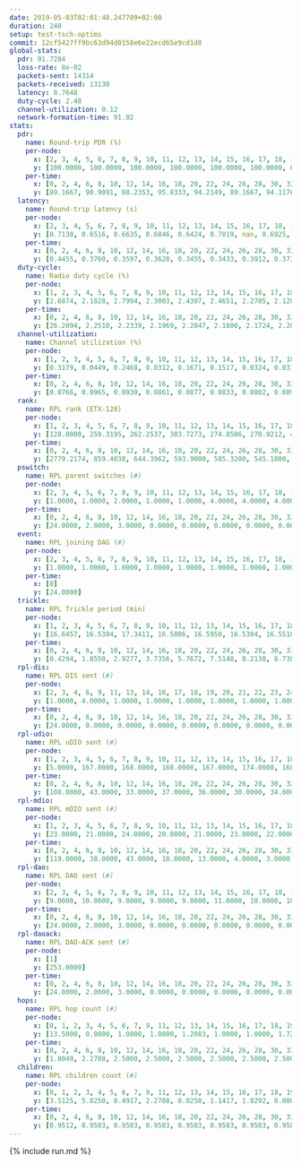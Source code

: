 ```yaml
---
date: 2019-05-03T02:01:48.247709+02:00
duration: 240
setup: test-tsch-optims
commit: 12cf5427ff9bc63d94d0158e6e22ecd65e9cd1d8
global-stats:
  pdr: 91.7284
  loss-rate: 8e-02
  packets-sent: 14314
  packets-received: 13130
  latency: 0.7648
  duty-cycle: 2.48
  channel-utilization: 0.12
  network-formation-time: 91.02
stats:
  pdr:
    name: Round-trip PDR (%)
    per-node:
      x: [2, 3, 4, 5, 6, 7, 8, 9, 10, 11, 12, 13, 14, 15, 16, 17, 18, 19, 20, 21, 22, 23, 24, 25]
      y: [100.0000, 100.0000, 100.0000, 100.0000, 100.0000, 100.0000, 0.0000, 100.0000, 0.0000, 100.0000, 100.0000, 100.0000, 100.0000, 100.0000, 99.8336, 100.0000, 99.8285, 100.0000, 100.0000, 99.8408, 100.0000, 100.0000, 100.0000, 100.0000]
    per-time:
      x: [0, 2, 4, 6, 8, 10, 12, 14, 16, 18, 20, 22, 24, 26, 28, 30, 32, 34, 36, 38, 40, 42, 44, 46, 48, 50, 52, 54, 56, 58, 60, 62, 64, 66, 68, 70, 72, 74, 76, 78, 80, 82, 84, 86, 88, 90, 92, 94, 96, 98, 100, 102, 104, 106, 108, 110, 112, 114, 116, 118, 120, 122, 124, 126, 128, 130, 132, 134, 136, 138, 140, 142, 144, 146, 148, 150, 152, 154, 156, 158, 160, 162, 164, 166, 168, 170, 172, 174, 176, 178, 180, 182, 184, 186, 188, 190, 192, 194, 196, 198, 200, 202, 204, 206, 208, 210, 212, 214, 216, 218, 220, 222, 224, 226, 228, 230, 232, 234, 236, 238, 240]
      y: [89.1667, 90.9091, 88.2353, 95.8333, 94.2149, 89.1667, 94.1176, 90.8333, 85.1240, 85.8333, 90.8333, 90.0000, 93.3333, 91.6667, 93.3333, 94.9580, 90.8333, 93.3884, 91.6667, 92.5000, 92.5000, 90.8333, 93.2773, 90.9091, 92.5000, 89.1667, 93.2773, 94.2149, 91.6667, 94.1667, 87.5000, 91.6667, 90.8333, 88.3333, 87.5000, 90.8333, 90.8333, 92.5000, 92.5000, 85.0000, 95.8333, 95.0000, 91.6667, 95.0000, 92.5000, 90.8333, 92.5000, 93.3333, 94.1667, 89.1667, 89.1667, 93.3333, 94.1667, 93.3333, 86.6667, 87.5000, 89.1667, 96.6667, 91.6667, 95.0000, 89.1667, 86.6667, 88.3333, 88.3333, 96.6667, 90.0000, 96.6667, 95.8333, 95.8333, 95.8333, 91.6667, 95.0000, 90.8333, 92.5000, 92.5000, 89.1667, 90.8333, 90.8333, 88.3333, 88.3333, 90.0000, 89.1667, 91.6667, 89.1667, 90.0000, 92.5000, 90.8333, 89.1667, 92.5000, 93.3333, 93.3333, 94.1667, 88.3333, 91.6667, 90.0000, 90.8333, 88.3333, 93.3333, 93.3333, 94.1667, 95.8333, 93.3333, 93.3333, 92.5000, 92.5000, 94.1667, 95.0000, 93.3333, 90.8333, 90.8333, 93.3333, 91.6667, 93.3333, 92.5000, 90.0000, 92.5000, 90.8333, 91.6667, 95.8333, 93.9394, null]
  latency:
    name: Round-trip latency (s)
    per-node:
      x: [2, 3, 4, 5, 6, 7, 8, 9, 10, 11, 12, 13, 14, 15, 16, 17, 18, 19, 20, 21, 22, 23, 24, 25]
      y: [0.7130, 0.6516, 0.6635, 0.6846, 0.6424, 0.7019, nan, 0.6925, nan, 0.7265, 0.6999, 0.7139, 0.7768, 0.7420, 0.7588, 0.7417, 0.7447, 0.8429, 0.8420, 0.9082, 0.8579, 0.9513, 0.9396, 0.8691]
    per-time:
      x: [0, 2, 4, 6, 8, 10, 12, 14, 16, 18, 20, 22, 24, 26, 28, 30, 32, 34, 36, 38, 40, 42, 44, 46, 48, 50, 52, 54, 56, 58, 60, 62, 64, 66, 68, 70, 72, 74, 76, 78, 80, 82, 84, 86, 88, 90, 92, 94, 96, 98, 100, 102, 104, 106, 108, 110, 112, 114, 116, 118, 120, 122, 124, 126, 128, 130, 132, 134, 136, 138, 140, 142, 144, 146, 148, 150, 152, 154, 156, 158, 160, 162, 164, 166, 168, 170, 172, 174, 176, 178, 180, 182, 184, 186, 188, 190, 192, 194, 196, 198, 200, 202, 204, 206, 208, 210, 212, 214, 216, 218, 220, 222, 224, 226, 228, 230, 232, 234, 236, 238, 240]
      y: [0.4455, 0.3760, 0.3597, 0.3620, 0.3455, 0.3433, 0.3912, 0.3730, 0.3361, 0.3784, 0.3622, 0.3889, 0.3756, 0.3683, 0.3902, 0.4096, 0.3751, 0.3486, 0.3399, 0.3503, 0.3655, 0.3228, 0.3352, 0.3437, 0.3676, 0.3106, 0.3457, 0.3426, 0.3158, 0.3481, 0.3279, 0.3329, 0.2791, 0.3299, 0.2847, 0.3395, 0.3360, 0.3327, 0.2925, 0.3066, 0.2912, 0.3235, 0.3372, 0.3048, 0.3299, 0.3444, 0.2760, 0.4612, 0.4643, 0.3504, 0.3184, 0.3199, 0.3017, 0.6247, 0.6476, 0.6217, 0.3694, 0.3370, 0.3527, 0.7803, 1.0394, 0.8710, 0.5929, 0.5823, 0.4548, 0.8130, 1.2725, 1.2155, 1.0063, 0.8356, 0.5791, 0.8879, 1.2598, 1.2687, 1.2716, 1.2402, 1.0043, 0.9684, 1.2514, 1.2712, 1.2746, 1.2646, 1.2663, 1.2478, 1.2742, 1.2643, 1.2484, 1.2624, 1.2595, 1.2423, 1.2797, 1.2979, 1.2879, 1.2546, 1.2674, 1.2637, 1.2375, 1.2476, 1.2375, 1.2514, 1.2645, 1.2615, 1.2656, 1.2482, 1.2448, 1.2414, 1.2595, 1.2558, 1.2216, 1.2491, 1.2481, 1.2479, 1.2641, 1.2162, 1.2499, 1.2444, 1.2695, 1.2321, 1.2464, 1.2087, null]
  duty-cycle:
    name: Radio duty cycle (%)
    per-node:
      x: [1, 2, 3, 4, 5, 6, 7, 8, 9, 10, 11, 12, 13, 14, 15, 16, 17, 18, 19, 20, 21, 22, 23, 24, 25]
      y: [2.6874, 2.1828, 2.7994, 2.3003, 2.4307, 2.4651, 2.2785, 2.1280, 2.0649, 2.3100, 2.3414, 2.3777, 2.3620, 2.2697, 2.1938, 2.4972, 2.3750, 2.5285, 2.5340, 2.4328, 2.3977, 2.5354, 2.5394, 2.4738, 2.5277]
    per-time:
      x: [0, 2, 4, 6, 8, 10, 12, 14, 16, 18, 20, 22, 24, 26, 28, 30, 32, 34, 36, 38, 40, 42, 44, 46, 48, 50, 52, 54, 56, 58, 60, 62, 64, 66, 68, 70, 72, 74, 76, 78, 80, 82, 84, 86, 88, 90, 92, 94, 96, 98, 100, 102, 104, 106, 108, 110, 112, 114, 116, 118, 120, 122, 124, 126, 128, 130, 132, 134, 136, 138, 140, 142, 144, 146, 148, 150, 152, 154, 156, 158, 160, 162, 164, 166, 168, 170, 172, 174, 176, 178, 180, 182, 184, 186, 188, 190, 192, 194, 196, 198, 200, 202, 204, 206, 208, 210, 212, 214, 216, 218, 220, 222, 224, 226, 228, 230, 232, 234, 236, 238]
      y: [26.2094, 2.2510, 2.2339, 2.1969, 2.2047, 2.1800, 2.1724, 2.2074, 2.1935, 2.1783, 2.1843, 2.1784, 2.1990, 2.1819, 2.2312, 2.2143, 2.2506, 2.1970, 2.1860, 2.1776, 2.1905, 2.2002, 2.1730, 2.1834, 2.2161, 2.2092, 2.1742, 2.2288, 2.1992, 2.2024, 2.2210, 2.1853, 2.2072, 2.1872, 2.1832, 2.1817, 2.1922, 2.1931, 2.1862, 2.1902, 2.1827, 2.1993, 2.2120, 2.1900, 2.1810, 2.1940, 2.1849, 2.1798, 2.1907, 2.1901, 2.1996, 2.1802, 2.1872, 2.1808, 2.1846, 2.1716, 2.1601, 2.1677, 2.1992, 2.1881, 2.1746, 2.1778, 2.1624, 2.1573, 2.1741, 2.1830, 2.1828, 2.1909, 2.1773, 2.1977, 2.1774, 2.1736, 2.1693, 2.1866, 2.1803, 2.1819, 2.1642, 2.1850, 2.1768, 2.1724, 2.1828, 2.1820, 2.1809, 2.1859, 2.1670, 2.2117, 2.1844, 2.1768, 2.1722, 2.1968, 2.8333, 2.7450, 2.7941, 2.6252, 2.1839, 2.1833, 2.1823, 2.1671, 2.1799, 2.1874, 2.2022, 2.2092, 2.1862, 2.2004, 2.1803, 2.1820, 2.1785, 2.1876, 2.1732, 2.1768, 2.1921, 2.1849, 2.1762, 2.1938, 2.1543, 2.1936, 2.1725, 2.1791, 2.1877, 2.1700]
  channel-utilization:
    name: Channel utilization (%)
    per-node:
      x: [1, 2, 3, 4, 5, 6, 7, 8, 9, 10, 11, 12, 13, 14, 15, 16, 17, 18, 19, 20, 21, 22, 23, 24, 25]
      y: [0.3179, 0.0449, 0.2468, 0.0312, 0.1671, 0.1517, 0.0324, 0.0374, 0.0322, 0.1008, 0.0322, 0.1446, 0.0349, 0.0306, 0.0532, 0.1306, 0.0732, 0.1388, 0.0375, 0.0530, 0.0384, 0.0522, 0.0316, 0.0318, 0.0349]
    per-time:
      x: [0, 2, 4, 6, 8, 10, 12, 14, 16, 18, 20, 22, 24, 26, 28, 30, 32, 34, 36, 38, 40, 42, 44, 46, 48, 50, 52, 54, 56, 58, 60, 62, 64, 66, 68, 70, 72, 74, 76, 78, 80, 82, 84, 86, 88, 90, 92, 94, 96, 98, 100, 102, 104, 106, 108, 110, 112, 114, 116, 118, 120, 122, 124, 126, 128, 130, 132, 134, 136, 138, 140, 142, 144, 146, 148, 150, 152, 154, 156, 158, 160, 162, 164, 166, 168, 170, 172, 174, 176, 178, 180, 182, 184, 186, 188, 190, 192, 194, 196, 198, 200, 202, 204, 206, 208, 210, 212, 214, 216, 218, 220, 222, 224, 226, 228, 230, 232, 234, 236, 238]
      y: [0.0766, 0.0965, 0.0930, 0.0861, 0.0877, 0.0833, 0.0802, 0.0897, 0.0858, 0.0811, 0.0848, 0.0821, 0.0897, 0.0830, 0.0996, 0.0932, 0.1060, 0.0884, 0.0840, 0.0813, 0.0860, 0.0885, 0.0774, 0.0787, 0.0870, 0.0852, 0.0756, 0.0940, 0.0848, 0.0856, 0.0907, 0.0810, 0.0864, 0.0783, 0.0796, 0.0785, 0.0820, 0.0824, 0.0793, 0.0816, 0.0758, 0.0799, 0.0851, 0.0793, 0.0760, 0.0813, 0.0789, 0.0753, 0.0770, 0.0796, 0.0828, 0.0741, 0.0769, 0.0750, 0.0776, 0.0736, 0.0700, 0.0712, 0.0820, 0.0805, 0.0741, 0.0766, 0.0722, 0.0723, 0.0756, 0.0797, 0.0770, 0.0804, 0.0755, 0.0833, 0.0768, 0.0758, 0.0762, 0.0802, 0.0763, 0.0787, 0.0716, 0.0773, 0.0761, 0.0747, 0.0775, 0.0768, 0.0764, 0.0764, 0.0702, 0.0840, 0.0770, 0.0739, 0.0729, 0.0811, 0.2880, 0.2222, 0.2349, 0.1913, 0.0737, 0.0752, 0.0768, 0.0705, 0.0745, 0.0778, 0.0810, 0.0829, 0.0770, 0.0818, 0.0734, 0.0749, 0.0744, 0.0772, 0.0734, 0.0740, 0.0789, 0.0754, 0.0727, 0.0795, 0.0677, 0.0796, 0.0738, 0.0744, 0.0778, 0.0718]
  rank:
    name: RPL rank (ETX-128)
    per-node:
      x: [1, 2, 3, 4, 5, 6, 7, 8, 9, 10, 11, 12, 13, 14, 15, 16, 17, 18, 19, 20, 21, 22, 23, 24, 25]
      y: [128.0000, 259.3195, 262.2537, 303.7273, 274.8506, 270.9212, 416.7664, 402.6598, 471.0738, 306.3444, 458.4050, 437.2934, 466.5551, 474.7541, 519.9919, 453.6570, 471.7934, 592.1377, 668.4350, 936.6446, 996.9841, 705.9630, 790.7298, 769.9919, 766.8560]
    per-time:
      x: [0, 2, 4, 6, 8, 10, 12, 14, 16, 18, 20, 22, 24, 26, 28, 30, 32, 34, 36, 38, 40, 42, 44, 46, 48, 50, 52, 54, 56, 58, 60, 62, 64, 66, 68, 70, 72, 74, 76, 78, 80, 82, 84, 86, 88, 90, 92, 94, 96, 98, 100, 102, 104, 106, 108, 110, 112, 114, 116, 118, 120, 122, 124, 126, 128, 130, 132, 134, 136, 138, 140, 142, 144, 146, 148, 150, 152, 154, 156, 158, 160, 162, 164, 166, 168, 170, 172, 174, 176, 178, 180, 182, 184, 186, 188, 190, 192, 194, 196, 198, 200, 202, 204, 206, 208, 210, 212, 214, 216, 218, 220, 222, 224, 226, 228, 230, 232, 234, 236, 238]
      y: [2779.2174, 859.4038, 644.3962, 593.9000, 585.3200, 545.1800, 531.5400, 531.9000, 519.1400, 510.3600, 507.8462, 502.5000, 507.9200, 500.4200, 510.6538, 518.3200, 541.0600, 567.7451, 568.4902, 547.8431, 548.8800, 557.0755, 546.0392, 541.7200, 548.3000, 548.3137, 570.3077, 558.7115, 559.0400, 552.5294, 561.2264, 528.1176, 526.3725, 526.5000, 523.7000, 510.7200, 513.9000, 511.5686, 502.2549, 500.0980, 486.2157, 471.4400, 463.5000, 450.8200, 452.7200, 468.5490, 456.4314, 451.9800, 450.5800, 449.0600, 453.3725, 451.1600, 444.3400, 445.7400, 445.2600, 452.0196, 450.0000, 445.0784, 452.7885, 443.9216, 437.9400, 441.5400, 445.6400, 445.7059, 447.7000, 447.9800, 441.5000, 442.2400, 447.7600, 446.5490, 443.0000, 447.4200, 445.2600, 445.7800, 449.4800, 452.1600, 458.1765, 465.5400, 468.7400, 467.0000, 462.2963, 456.3200, 469.6923, 459.4400, 455.4800, 453.9800, 443.2200, 444.3400, 445.7600, 445.1346, 303.0312, 277.0743, 280.5699, 283.5169, 434.2600, 452.5000, 453.7000, 460.2000, 467.7059, 461.4118, 449.2778, 436.4800, 439.7400, 442.7600, 432.6400, 433.4800, 431.9216, 435.7692, 425.3800, 422.0000, 438.6731, 428.4000, 431.4600, 433.0200, 439.0600, 437.1400, 437.5800, 442.9434, 435.7547, 431.2800]
  pswitch:
    name: RPL parent switches (#)
    per-node:
      x: [2, 3, 4, 5, 6, 7, 8, 9, 10, 11, 12, 13, 14, 15, 16, 17, 18, 19, 20, 21, 22, 23, 24, 25]
      y: [1.0000, 1.0000, 2.0000, 1.0000, 1.0000, 4.0000, 4.0000, 4.0000, 1.0000, 2.0000, 2.0000, 5.0000, 4.0000, 7.0000, 2.0000, 2.0000, 7.0000, 7.0000, 2.0000, 12.0000, 4.0000, 9.0000, 8.0000, 4.0000]
    per-time:
      x: [0, 2, 4, 6, 8, 10, 12, 14, 16, 18, 20, 22, 24, 26, 28, 30, 32, 34, 36, 38, 40, 42, 44, 46, 48, 50, 52, 54, 56, 58, 60, 62, 64, 66, 68, 70, 72, 74, 76, 78, 80, 82, 84, 86, 88, 90, 92, 94, 96, 98, 100, 102, 104, 106, 108, 110, 112, 114, 116, 118, 120, 122, 124, 126, 128, 130, 132, 134, 136, 138, 140, 142, 144, 146, 148, 150, 152, 154, 156, 158, 160, 162, 164, 166, 168, 170, 172, 174, 176, 178, 180, 182, 184, 186, 188, 190, 192, 194, 196, 198, 200, 202, 204, 206, 208, 210, 212, 214, 216, 218, 220, 222, 224, 226, 228, 230, 232, 234, 236]
      y: [24.0000, 2.0000, 3.0000, 0.0000, 0.0000, 0.0000, 0.0000, 0.0000, 0.0000, 0.0000, 2.0000, 0.0000, 0.0000, 0.0000, 2.0000, 0.0000, 0.0000, 1.0000, 1.0000, 1.0000, 0.0000, 3.0000, 1.0000, 0.0000, 0.0000, 1.0000, 2.0000, 2.0000, 0.0000, 1.0000, 3.0000, 1.0000, 1.0000, 0.0000, 0.0000, 0.0000, 0.0000, 1.0000, 1.0000, 1.0000, 1.0000, 0.0000, 2.0000, 0.0000, 0.0000, 1.0000, 1.0000, 0.0000, 0.0000, 0.0000, 1.0000, 0.0000, 0.0000, 0.0000, 0.0000, 1.0000, 1.0000, 1.0000, 2.0000, 1.0000, 0.0000, 0.0000, 0.0000, 1.0000, 0.0000, 0.0000, 0.0000, 0.0000, 0.0000, 1.0000, 0.0000, 0.0000, 0.0000, 0.0000, 0.0000, 0.0000, 1.0000, 0.0000, 0.0000, 1.0000, 4.0000, 0.0000, 2.0000, 0.0000, 0.0000, 0.0000, 0.0000, 0.0000, 0.0000, 2.0000, 1.0000, 0.0000, 0.0000, 0.0000, 0.0000, 0.0000, 0.0000, 0.0000, 1.0000, 1.0000, 4.0000, 0.0000, 0.0000, 0.0000, 0.0000, 0.0000, 1.0000, 2.0000, 0.0000, 0.0000, 2.0000, 0.0000, 0.0000, 0.0000, 0.0000, 0.0000, 0.0000, 3.0000, 3.0000]
  event:
    name: RPL joining DAG (#)
    per-node:
      x: [2, 3, 4, 5, 6, 7, 8, 9, 10, 11, 12, 13, 14, 15, 16, 17, 18, 19, 20, 21, 22, 23, 24, 25]
      y: [1.0000, 1.0000, 1.0000, 1.0000, 1.0000, 1.0000, 1.0000, 1.0000, 1.0000, 1.0000, 1.0000, 1.0000, 1.0000, 1.0000, 1.0000, 1.0000, 1.0000, 1.0000, 1.0000, 1.0000, 1.0000, 1.0000, 1.0000, 1.0000]
    per-time:
      x: [0]
      y: [24.0000]
  trickle:
    name: RPL Trickle period (min)
    per-node:
      x: [1, 2, 3, 4, 5, 6, 7, 8, 9, 10, 11, 12, 13, 14, 15, 16, 17, 18, 19, 20, 21, 22, 23, 24, 25]
      y: [16.6457, 16.5304, 17.3411, 16.5806, 16.5950, 16.5304, 16.5510, 16.5880, 16.5510, 16.5395, 16.2650, 16.2604, 16.5548, 16.5510, 16.5484, 16.5290, 16.5293, 16.2953, 16.3521, 16.5267, 16.5471, 15.5359, 16.2282, 16.5545, 16.3214]
    per-time:
      x: [0, 2, 4, 6, 8, 10, 12, 14, 16, 18, 20, 22, 24, 26, 28, 30, 32, 34, 36, 38, 40, 42, 44, 46, 48, 50, 52, 54, 56, 58, 60, 62, 64, 66, 68, 70, 72, 74, 76, 78, 80, 82, 84, 86, 88, 90, 92, 94, 96, 98, 100, 102, 104, 106, 108, 110, 112, 114, 116, 118, 120, 122, 124, 126, 128, 130, 132, 134, 136, 138, 140, 142, 144, 146, 148, 150, 152, 154, 156, 158, 160, 162, 164, 166, 168, 170, 172, 174, 176, 178, 180, 182, 184, 186, 188, 190, 192, 194, 196, 198, 200, 202, 204, 206, 208, 210, 212, 214, 216, 218, 220, 222, 224, 226, 228, 230, 232, 234, 236, 238]
      y: [0.4294, 1.8550, 2.9277, 3.7356, 5.7672, 7.5148, 8.2138, 8.7381, 9.4372, 15.0296, 15.4598, 17.4763, 17.4763, 17.4763, 17.4763, 17.4763, 17.4763, 17.4763, 17.4763, 17.4763, 17.4763, 17.4763, 17.4763, 17.4763, 17.4763, 17.4763, 17.4763, 17.4763, 17.4763, 17.4763, 17.4763, 17.4763, 17.4763, 17.4763, 17.4763, 17.4763, 17.4763, 17.4763, 17.4763, 17.4763, 17.4763, 16.8100, 16.8881, 16.9520, 16.9520, 17.1336, 17.1336, 17.1267, 17.1267, 17.3015, 17.4763, 17.4763, 17.4763, 17.4763, 17.4763, 17.4763, 17.4763, 17.4763, 17.4763, 17.4763, 17.4763, 17.4763, 17.4763, 17.4763, 17.4763, 17.4763, 17.4763, 17.4763, 17.4763, 17.4763, 17.4763, 17.4763, 17.4763, 17.4763, 17.4763, 17.4763, 17.4763, 17.4763, 17.4763, 17.4763, 17.4763, 17.4763, 17.4763, 17.4763, 17.4763, 17.4763, 17.4763, 17.4763, 17.4763, 17.4763, 17.4763, 17.4763, 17.4763, 17.4763, 17.4763, 17.4763, 17.4763, 17.4763, 17.4763, 17.4763, 17.4763, 17.4763, 17.4763, 17.4763, 17.4763, 17.4763, 17.4763, 17.4763, 17.4763, 17.4763, 17.4763, 17.4763, 17.4763, 17.4763, 17.4763, 17.4763, 17.4763, 17.4763, 17.4763, 17.4763]
  rpl-dis:
    name: RPL DIS sent (#)
    per-node:
      x: [2, 3, 4, 6, 9, 11, 13, 14, 16, 17, 18, 19, 20, 21, 22, 23, 24, 25]
      y: [1.0000, 4.0000, 1.0000, 1.0000, 1.0000, 1.0000, 1.0000, 1.0000, 1.0000, 1.0000, 1.0000, 2.0000, 2.0000, 2.0000, 2.0000, 2.0000, 2.0000, 2.0000]
    per-time:
      x: [0, 2, 4, 6, 8, 10, 12, 14, 16, 18, 20, 22, 24, 26, 28, 30, 32, 34, 36, 38, 40, 42, 44, 46, 48, 50, 52, 54, 56, 58, 60, 62, 64, 66, 68, 70, 72, 74, 76, 78, 80, 82, 84, 86, 88, 90, 92, 94, 96, 98, 100, 102, 104, 106, 108, 110, 112, 114, 116, 118, 120, 122, 124, 126, 128, 130, 132, 134, 136, 138, 140, 142, 144, 146, 148, 150, 152, 154, 156, 158, 160, 162, 164, 166, 168, 170, 172, 174, 176, 178, 180, 182, 184, 186]
      y: [24.0000, 0.0000, 0.0000, 0.0000, 0.0000, 0.0000, 0.0000, 0.0000, 0.0000, 0.0000, 0.0000, 0.0000, 0.0000, 0.0000, 0.0000, 0.0000, 0.0000, 0.0000, 0.0000, 0.0000, 0.0000, 0.0000, 0.0000, 0.0000, 0.0000, 0.0000, 0.0000, 0.0000, 0.0000, 0.0000, 0.0000, 0.0000, 0.0000, 0.0000, 0.0000, 0.0000, 0.0000, 0.0000, 0.0000, 0.0000, 0.0000, 0.0000, 0.0000, 0.0000, 0.0000, 0.0000, 0.0000, 0.0000, 0.0000, 0.0000, 0.0000, 0.0000, 0.0000, 0.0000, 0.0000, 0.0000, 0.0000, 0.0000, 0.0000, 0.0000, 0.0000, 0.0000, 0.0000, 0.0000, 0.0000, 0.0000, 0.0000, 0.0000, 0.0000, 0.0000, 0.0000, 0.0000, 0.0000, 0.0000, 0.0000, 0.0000, 0.0000, 0.0000, 0.0000, 0.0000, 0.0000, 0.0000, 0.0000, 0.0000, 0.0000, 0.0000, 0.0000, 0.0000, 0.0000, 0.0000, 0.0000, 1.0000, 2.0000, 1.0000]
  rpl-udio:
    name: RPL uDIO sent (#)
    per-node:
      x: [1, 2, 3, 4, 5, 6, 7, 8, 9, 10, 11, 12, 13, 14, 15, 16, 17, 18, 19, 20, 21, 22, 23, 24, 25]
      y: [5.0000, 167.0000, 168.0000, 168.0000, 167.0000, 174.0000, 168.0000, 169.0000, 167.0000, 155.0000, 165.0000, 158.0000, 166.0000, 161.0000, 174.0000, 165.0000, 167.0000, 156.0000, 166.0000, 164.0000, 168.0000, 175.0000, 168.0000, 170.0000, 165.0000]
    per-time:
      x: [0, 2, 4, 6, 8, 10, 12, 14, 16, 18, 20, 22, 24, 26, 28, 30, 32, 34, 36, 38, 40, 42, 44, 46, 48, 50, 52, 54, 56, 58, 60, 62, 64, 66, 68, 70, 72, 74, 76, 78, 80, 82, 84, 86, 88, 90, 92, 94, 96, 98, 100, 102, 104, 106, 108, 110, 112, 114, 116, 118, 120, 122, 124, 126, 128, 130, 132, 134, 136, 138, 140, 142, 144, 146, 148, 150, 152, 154, 156, 158, 160, 162, 164, 166, 168, 170, 172, 174, 176, 178, 180, 182, 184, 186, 188, 190, 192, 194, 196, 198, 200, 202, 204, 206, 208, 210, 212, 214, 216, 218, 220, 222, 224, 226, 228, 230, 232, 234, 236, 238, 240]
      y: [108.0000, 43.0000, 33.0000, 37.0000, 36.0000, 30.0000, 34.0000, 33.0000, 38.0000, 27.0000, 34.0000, 30.0000, 34.0000, 27.0000, 37.0000, 31.0000, 39.0000, 31.0000, 35.0000, 29.0000, 29.0000, 35.0000, 32.0000, 34.0000, 33.0000, 34.0000, 34.0000, 34.0000, 30.0000, 35.0000, 34.0000, 32.0000, 29.0000, 37.0000, 32.0000, 32.0000, 32.0000, 26.0000, 38.0000, 32.0000, 31.0000, 31.0000, 33.0000, 28.0000, 27.0000, 32.0000, 34.0000, 32.0000, 33.0000, 28.0000, 31.0000, 31.0000, 33.0000, 32.0000, 33.0000, 28.0000, 39.0000, 32.0000, 31.0000, 33.0000, 34.0000, 36.0000, 32.0000, 31.0000, 35.0000, 30.0000, 35.0000, 29.0000, 36.0000, 34.0000, 33.0000, 31.0000, 32.0000, 31.0000, 31.0000, 35.0000, 35.0000, 33.0000, 30.0000, 35.0000, 30.0000, 31.0000, 31.0000, 32.0000, 29.0000, 35.0000, 32.0000, 28.0000, 30.0000, 31.0000, 42.0000, 34.0000, 36.0000, 34.0000, 33.0000, 34.0000, 34.0000, 32.0000, 34.0000, 37.0000, 29.0000, 37.0000, 25.0000, 31.0000, 29.0000, 39.0000, 32.0000, 34.0000, 30.0000, 36.0000, 34.0000, 28.0000, 34.0000, 35.0000, 32.0000, 35.0000, 29.0000, 29.0000, 33.0000, 32.0000, 4.0000]
  rpl-mdio:
    name: RPL mDIO sent (#)
    per-node:
      x: [1, 2, 3, 4, 5, 6, 7, 8, 9, 10, 11, 12, 13, 14, 15, 16, 17, 18, 19, 20, 21, 22, 23, 24, 25]
      y: [23.0000, 21.0000, 24.0000, 20.0000, 21.0000, 23.0000, 22.0000, 22.0000, 20.0000, 24.0000, 25.0000, 30.0000, 20.0000, 20.0000, 23.0000, 21.0000, 21.0000, 27.0000, 25.0000, 20.0000, 22.0000, 32.0000, 25.0000, 20.0000, 26.0000]
    per-time:
      x: [0, 2, 4, 6, 8, 10, 12, 14, 16, 18, 20, 22, 24, 26, 28, 30, 32, 34, 36, 38, 40, 42, 44, 46, 48, 50, 52, 54, 56, 58, 60, 62, 64, 66, 68, 70, 72, 74, 76, 78, 80, 82, 84, 86, 88, 90, 92, 94, 96, 98, 100, 102, 104, 106, 108, 110, 112, 114, 116, 118, 120, 122, 124, 126, 128, 130, 132, 134, 136, 138, 140, 142, 144, 146, 148, 150, 152, 154, 156, 158, 160, 162, 164, 166, 168, 170, 172, 174, 176, 178, 180, 182, 184, 186, 188, 190, 192, 194, 196, 198, 200, 202, 204, 206, 208, 210, 212, 214, 216, 218, 220, 222, 224, 226, 228, 230, 232, 234, 236, 238, 240]
      y: [119.0000, 38.0000, 43.0000, 18.0000, 13.0000, 4.0000, 3.0000, 11.0000, 8.0000, 3.0000, 3.0000, 0.0000, 0.0000, 3.0000, 2.0000, 4.0000, 7.0000, 5.0000, 4.0000, 0.0000, 0.0000, 1.0000, 2.0000, 2.0000, 8.0000, 9.0000, 1.0000, 2.0000, 0.0000, 0.0000, 1.0000, 1.0000, 6.0000, 10.0000, 5.0000, 1.0000, 1.0000, 0.0000, 0.0000, 3.0000, 6.0000, 11.0000, 4.0000, 4.0000, 3.0000, 0.0000, 0.0000, 1.0000, 6.0000, 3.0000, 3.0000, 6.0000, 4.0000, 2.0000, 1.0000, 0.0000, 0.0000, 2.0000, 5.0000, 4.0000, 9.0000, 3.0000, 1.0000, 0.0000, 1.0000, 1.0000, 7.0000, 4.0000, 5.0000, 3.0000, 2.0000, 1.0000, 1.0000, 1.0000, 2.0000, 7.0000, 3.0000, 6.0000, 2.0000, 2.0000, 2.0000, 0.0000, 0.0000, 3.0000, 6.0000, 7.0000, 4.0000, 1.0000, 0.0000, 4.0000, 1.0000, 0.0000, 2.0000, 5.0000, 5.0000, 6.0000, 3.0000, 2.0000, 2.0000, 0.0000, 3.0000, 3.0000, 2.0000, 3.0000, 10.0000, 2.0000, 1.0000, 0.0000, 1.0000, 0.0000, 4.0000, 9.0000, 5.0000, 5.0000, 0.0000, 1.0000, 0.0000, 1.0000, 4.0000, 2.0000, 1.0000]
  rpl-dao:
    name: RPL DAO sent (#)
    per-node:
      x: [2, 3, 4, 5, 6, 7, 8, 9, 10, 11, 12, 13, 14, 15, 16, 17, 18, 19, 20, 21, 22, 23, 24, 25]
      y: [9.0000, 10.0000, 9.0000, 9.0000, 9.0000, 11.0000, 10.0000, 10.0000, 9.0000, 10.0000, 10.0000, 12.0000, 10.0000, 13.0000, 9.0000, 10.0000, 12.0000, 12.0000, 10.0000, 15.0000, 9.0000, 13.0000, 12.0000, 10.0000]
    per-time:
      x: [0, 2, 4, 6, 8, 10, 12, 14, 16, 18, 20, 22, 24, 26, 28, 30, 32, 34, 36, 38, 40, 42, 44, 46, 48, 50, 52, 54, 56, 58, 60, 62, 64, 66, 68, 70, 72, 74, 76, 78, 80, 82, 84, 86, 88, 90, 92, 94, 96, 98, 100, 102, 104, 106, 108, 110, 112, 114, 116, 118, 120, 122, 124, 126, 128, 130, 132, 134, 136, 138, 140, 142, 144, 146, 148, 150, 152, 154, 156, 158, 160, 162, 164, 166, 168, 170, 172, 174, 176, 178, 180, 182, 184, 186, 188, 190, 192, 194, 196, 198, 200, 202, 204, 206, 208, 210, 212, 214, 216, 218, 220, 222, 224, 226, 228, 230, 232, 234, 236, 238]
      y: [24.0000, 2.0000, 3.0000, 0.0000, 0.0000, 0.0000, 0.0000, 0.0000, 0.0000, 0.0000, 2.0000, 0.0000, 0.0000, 0.0000, 19.0000, 1.0000, 4.0000, 1.0000, 1.0000, 1.0000, 0.0000, 3.0000, 1.0000, 0.0000, 0.0000, 2.0000, 2.0000, 2.0000, 9.0000, 3.0000, 5.0000, 2.0000, 2.0000, 1.0000, 0.0000, 0.0000, 1.0000, 1.0000, 1.0000, 2.0000, 1.0000, 1.0000, 9.0000, 1.0000, 3.0000, 3.0000, 3.0000, 0.0000, 1.0000, 0.0000, 2.0000, 0.0000, 1.0000, 2.0000, 0.0000, 1.0000, 8.0000, 2.0000, 3.0000, 4.0000, 2.0000, 0.0000, 1.0000, 1.0000, 1.0000, 0.0000, 1.0000, 0.0000, 1.0000, 1.0000, 4.0000, 5.0000, 3.0000, 5.0000, 1.0000, 1.0000, 1.0000, 1.0000, 0.0000, 2.0000, 5.0000, 0.0000, 2.0000, 0.0000, 1.0000, 6.0000, 2.0000, 4.0000, 1.0000, 3.0000, 2.0000, 0.0000, 0.0000, 1.0000, 2.0000, 2.0000, 2.0000, 0.0000, 2.0000, 4.0000, 7.0000, 2.0000, 2.0000, 0.0000, 2.0000, 0.0000, 1.0000, 3.0000, 0.0000, 2.0000, 2.0000, 1.0000, 0.0000, 4.0000, 4.0000, 3.0000, 1.0000, 4.0000, 4.0000, 1.0000]
  rpl-daoack:
    name: RPL DAO-ACK sent (#)
    per-node:
      x: [1]
      y: [253.0000]
    per-time:
      x: [0, 2, 4, 6, 8, 10, 12, 14, 16, 18, 20, 22, 24, 26, 28, 30, 32, 34, 36, 38, 40, 42, 44, 46, 48, 50, 52, 54, 56, 58, 60, 62, 64, 66, 68, 70, 72, 74, 76, 78, 80, 82, 84, 86, 88, 90, 92, 94, 96, 98, 100, 102, 104, 106, 108, 110, 112, 114, 116, 118, 120, 122, 124, 126, 128, 130, 132, 134, 136, 138, 140, 142, 144, 146, 148, 150, 152, 154, 156, 158, 160, 162, 164, 166, 168, 170, 172, 174, 176, 178, 180, 182, 184, 186, 188, 190, 192, 194, 196, 198, 200, 202, 204, 206, 208, 210, 212, 214, 216, 218, 220, 222, 224, 226, 228, 230, 232, 234, 236, 238]
      y: [24.0000, 2.0000, 3.0000, 0.0000, 0.0000, 0.0000, 0.0000, 0.0000, 0.0000, 0.0000, 2.0000, 0.0000, 0.0000, 0.0000, 19.0000, 1.0000, 4.0000, 1.0000, 1.0000, 1.0000, 0.0000, 3.0000, 1.0000, 0.0000, 0.0000, 2.0000, 2.0000, 2.0000, 9.0000, 3.0000, 5.0000, 2.0000, 2.0000, 1.0000, 0.0000, 0.0000, 1.0000, 1.0000, 1.0000, 2.0000, 1.0000, 1.0000, 9.0000, 1.0000, 3.0000, 2.0000, 4.0000, 0.0000, 1.0000, 0.0000, 2.0000, 0.0000, 1.0000, 2.0000, 0.0000, 1.0000, 8.0000, 2.0000, 3.0000, 4.0000, 2.0000, 0.0000, 1.0000, 1.0000, 1.0000, 0.0000, 1.0000, 0.0000, 1.0000, 1.0000, 4.0000, 5.0000, 3.0000, 5.0000, 1.0000, 1.0000, 1.0000, 1.0000, 0.0000, 2.0000, 5.0000, 0.0000, 2.0000, 0.0000, 1.0000, 6.0000, 2.0000, 4.0000, 1.0000, 3.0000, 2.0000, 0.0000, 0.0000, 1.0000, 2.0000, 2.0000, 2.0000, 0.0000, 2.0000, 4.0000, 7.0000, 2.0000, 2.0000, 0.0000, 2.0000, 0.0000, 1.0000, 3.0000, 0.0000, 2.0000, 2.0000, 1.0000, 0.0000, 4.0000, 4.0000, 3.0000, 1.0000, 4.0000, 4.0000, 1.0000]
  hops:
    name: RPL hop count (#)
    per-node:
      x: [0, 1, 2, 3, 4, 5, 6, 7, 9, 11, 12, 13, 14, 15, 16, 17, 18, 19, 20, 21, 22, 23, 24, 25]
      y: [13.5000, 0.0000, 1.0000, 1.0000, 1.2083, 1.0000, 1.0000, 1.7292, 13.8417, 14.2500, 1.9875, 2.0000, 14.3083, 2.3083, 2.1708, 2.1292, 2.9875, 3.3724, 3.2469, 4.0502, 3.3096, 4.3222, 4.2134, 4.1381]
    per-time:
      x: [0, 2, 4, 6, 8, 10, 12, 14, 16, 18, 20, 22, 24, 26, 28, 30, 32, 34, 36, 38, 40, 42, 44, 46, 48, 50, 52, 54, 56, 58, 60, 62, 64, 66, 68, 70, 72, 74, 76, 78, 80, 82, 84, 86, 88, 90, 92, 94, 96, 98, 100, 102, 104, 106, 108, 110, 112, 114, 116, 118, 120, 122, 124, 126, 128, 130, 132, 134, 136, 138, 140, 142, 144, 146, 148, 150, 152, 154, 156, 158, 160, 162, 164, 166, 168, 170, 172, 174, 176, 178, 180, 182, 184, 186, 188, 190, 192, 194, 196, 198, 200, 202, 204, 206, 208, 210, 212, 214, 216, 218, 220, 222, 224, 226, 228, 230, 232, 234, 236, 238]
      y: [1.8049, 2.2708, 2.5000, 2.5000, 2.5000, 2.5000, 2.5000, 2.5000, 2.5000, 2.5000, 2.5000, 2.5000, 2.5000, 2.5000, 2.5000, 2.5417, 2.5417, 2.5000, 2.4583, 2.4583, 2.4583, 2.4792, 2.4583, 2.4583, 2.4583, 2.4167, 2.4167, 2.3333, 2.3333, 2.3333, 2.3542, 2.3333, 2.3542, 2.3750, 2.3750, 2.3750, 2.3750, 2.3333, 2.3125, 2.2917, 2.2083, 2.2083, 2.1667, 2.1667, 2.1667, 2.1667, 2.1667, 2.1667, 2.1667, 2.1667, 2.2083, 2.2083, 2.2083, 2.2083, 2.2083, 2.2083, 2.2083, 2.1667, 2.1667, 2.1667, 2.1667, 2.1667, 2.1667, 2.1667, 2.1667, 2.1667, 2.1667, 2.1667, 2.1667, 2.1667, 2.1667, 2.1667, 2.1667, 2.1667, 2.1667, 2.1667, 2.1667, 2.1667, 2.1667, 8.3333, 10.4583, 10.4167, 10.4167, 10.4167, 10.4167, 10.4167, 10.4167, 10.4167, 10.4167, 2.2083, 2.1667, 2.1667, 2.1667, 2.1667, 2.1667, 2.1667, 2.1667, 2.1667, 2.1667, 2.1667, 10.3750, 10.3750, 10.3750, 10.3750, 10.3750, 10.3750, 10.3750, 10.3750, 10.3750, 10.3750, 10.3750, 10.3750, 10.3750, 10.3750, 10.3750, 10.3750, 10.3750, 10.3750, 10.3750, 10.3750]
  children:
    name: RPL children count (#)
    per-node:
      x: [0, 1, 2, 3, 4, 5, 6, 7, 9, 11, 12, 13, 14, 15, 16, 17, 18, 19, 20, 21, 22, 23, 24, 25]
      y: [3.5125, 5.8250, 0.4917, 2.2708, 0.0250, 1.1417, 1.0292, 0.0000, 0.0000, 0.0000, 1.0667, 0.0792, 0.0000, 0.5292, 1.9875, 0.3292, 2.9167, 0.1464, 0.7155, 0.2050, 0.5690, 0.0000, 0.0000, 0.1381]
    per-time:
      x: [0, 2, 4, 6, 8, 10, 12, 14, 16, 18, 20, 22, 24, 26, 28, 30, 32, 34, 36, 38, 40, 42, 44, 46, 48, 50, 52, 54, 56, 58, 60, 62, 64, 66, 68, 70, 72, 74, 76, 78, 80, 82, 84, 86, 88, 90, 92, 94, 96, 98, 100, 102, 104, 106, 108, 110, 112, 114, 116, 118, 120, 122, 124, 126, 128, 130, 132, 134, 136, 138, 140, 142, 144, 146, 148, 150, 152, 154, 156, 158, 160, 162, 164, 166, 168, 170, 172, 174, 176, 178, 180, 182, 184, 186, 188, 190, 192, 194, 196, 198, 200, 202, 204, 206, 208, 210, 212, 214, 216, 218, 220, 222, 224, 226, 228, 230, 232, 234, 236, 238]
      y: [0.9512, 0.9583, 0.9583, 0.9583, 0.9583, 0.9583, 0.9583, 0.9583, 0.9583, 0.9583, 0.9583, 0.9583, 0.9583, 0.9583, 0.9583, 0.9583, 0.9583, 0.9583, 0.9583, 0.9583, 0.9583, 0.9583, 0.9583, 0.9583, 0.9583, 0.9583, 0.9583, 0.9583, 0.9583, 0.9583, 0.9583, 0.9583, 0.9583, 0.9583, 0.9583, 0.9583, 0.9583, 0.9583, 0.9583, 0.9583, 0.9583, 0.9583, 0.9583, 0.9583, 0.9583, 0.9583, 0.9583, 0.9583, 0.9583, 0.9583, 0.9583, 0.9583, 0.9583, 0.9583, 0.9583, 0.9583, 0.9583, 0.9583, 0.9583, 0.9583, 0.9583, 0.9583, 0.9583, 0.9583, 0.9583, 0.9583, 0.9583, 0.9583, 0.9583, 0.9583, 0.9583, 0.9583, 0.9583, 0.9583, 0.9583, 0.9583, 0.9583, 0.9583, 0.9583, 0.9583, 0.9583, 0.9583, 0.9583, 0.9583, 0.9583, 0.9583, 0.9583, 0.9583, 0.9583, 0.9583, 0.9583, 0.9583, 0.9583, 0.9583, 0.9583, 0.9583, 0.9583, 0.9583, 0.9583, 0.9583, 0.9583, 0.9583, 0.9583, 0.9583, 0.9583, 0.9583, 0.9583, 0.9583, 0.9583, 0.9583, 0.9583, 0.9583, 0.9583, 0.9583, 0.9583, 0.9583, 0.9583, 0.9583, 0.9583, 0.9583]
---
```


{% include run.md %}
